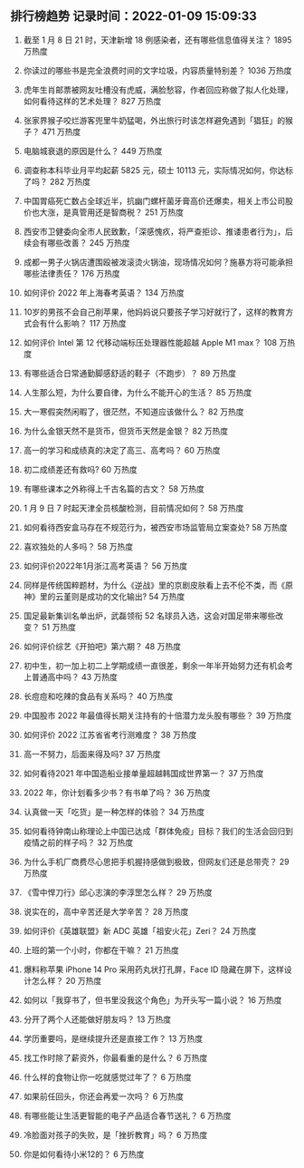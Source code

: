 
## 排行榜趋势 记录时间：2022-01-09 15:09:33
  
  1. 截至 1 月 8 日 21 时，天津新增 18 例感染者，还有哪些信息值得关注？ 1895 万热度
    
  2. 你读过的哪些书是完全浪费时间的文字垃圾，内容质量特别差？ 1036 万热度
    
  3. 虎年生肖邮票被网友吐槽没有虎威，满脸愁容，作者回应称做了拟人化处理，如何看待这样的艺术处理？ 827 万热度
    
  4. 张家界猴子咬烂游客兜里牛奶猛喝，外出旅行时该怎样避免遇到「猖狂」的猴子？ 471 万热度
    
  5. 电脑城衰退的原因是什么？ 449 万热度
    
  6. 调查称本科毕业月平均起薪 5825 元，硕士 10113 元，实际情况如何，你达标了吗？ 282 万热度
    
  7. 中国胃癌死亡数占全球近半，抗幽门螺杆菌牙膏高价还爆卖，相关上市公司股价也大涨，是真管用还是智商税？ 251 万热度
    
  8. 西安市卫健委向全市人民致歉，「深感愧疚，将严查拒诊、推诿患者行为」，后续会有哪些改善？ 245 万热度
    
  9. 成都一男子火锅店遭围殴被泼滚烫火锅油，现场情况如何？施暴方将可能承担哪些法律责任？ 176 万热度
    
  10. 如何评价 2022 年上海春考英语？ 134 万热度
    
  11. 10岁的男孩不会自己削苹果，他妈妈说只要孩子学习好就行了，这样的教育方式会有什么影响？ 117 万热度
    
  12. 如何评价 Intel 第 12 代移动端标压处理器性能超越 Apple M1 max？ 108 万热度
    
  13. 有哪些适合日常通勤脚感舒适的鞋子（不跑步）？ 89 万热度
    
  14. 人生那么短，为什么要自律，为什么不能开心的生活？ 85 万热度
    
  15. 大一寒假突然闲暇了，很茫然，不知道应该做什么？ 82 万热度
    
  16. 为什么金银天然不是货币，但货币天然是金银？ 82 万热度
    
  17. 高一的学习和成绩真的决定了高三、高考吗？ 60 万热度
    
  18. 初二成绩差还有救吗? 60 万热度
    
  19. 有哪些课本之外称得上千古名篇的古文？ 58 万热度
    
  20. 1 月 9 日 7 时起天津全员核酸检测，目前情况如何？ 58 万热度
    
  21. 如何看待西安盒马存在不规范行为，被西安市场监管局立案查处? 58 万热度
    
  22. 喜欢独处的人多吗？ 58 万热度
    
  23. 如何评价2022年1月浙江高考英语？ 56 万热度
    
  24. 同样是传统国粹题材，为什么《逆战》里的京剧皮肤看上去不伦不类，而《原神》里的云堇则是成功的文化输出? 54 万热度
    
  25. 国足最新集训名单出炉，武磊领衔 52 名球员入选，这会对国足带来哪些改变？ 51 万热度
    
  26. 如何评价综艺《开拍吧》第六期？ 48 万热度
    
  27. 初中生，初一加上初二上学期成绩一直很差，剩余一年半开始努力还有机会考上普通高中吗？ 43 万热度
    
  28. 长痘痘和吃辣的食品有关系吗？ 40 万热度
    
  29. 中国股市 2022 年最值得长期关注持有的十倍潜力龙头股有哪些？ 39 万热度
    
  30. 如何评价 2022 江苏省省考行测难度？ 38 万热度
    
  31. 高一不努力，后面来得及吗? 37 万热度
    
  32. 如何看待2021 年中国造船业接单量超越韩国成世界第一？ 37 万热度
    
  33. 2022 年，你计划看多少书？有书单了吗？ 36 万热度
    
  34. 认真做一天「吃货」是一种怎样的体验？ 34 万热度
    
  35. 如何看待钟南山称理论上中国已达成「群体免疫」目标？我们的生活会回归到疫情之前的样子吗？ 32 万热度
    
  36. 为什么手机厂商费尽心思把手机握持感做到极致，但网友们还是总带壳？ 29 万热度
    
  37. 《雪中悍刀行》邱心志演的李淳罡怎么样？ 29 万热度
    
  38. 说实在的，高中辛苦还是大学辛苦？ 28 万热度
    
  39. 如何评价《英雄联盟》新 ADC 英雄「祖安火花」Zeri？ 24 万热度
    
  40. 上班的第一个小时，你都在干嘛？ 21 万热度
    
  41. 爆料称苹果 iPhone 14 Pro 采用药丸状打孔屏，Face ID 隐藏在屏下，这样设计怎么样？ 20 万热度
    
  42. 如何以「我穿书了，但书里没我这个角色」为开头写一篇小说？ 16 万热度
    
  43. 分开了两个人还能做好朋友吗？ 13 万热度
    
  44. 学历重要吗，是继续提升还是直接工作？ 13 万热度
    
  45. 找工作时除了薪资外，你最看重的是什么？ 6 万热度
    
  46. 什么样的食物让你一吃就感觉过年了？ 6 万热度
    
  47. 如果前任回头，你还会再爱一次吗？ 6 万热度
    
  48. 有哪些能让生活更智能的电子产品适合春节送礼？ 6 万热度
    
  49. 冷脸面对孩子的失败，是「挫折教育」吗？ 6 万热度
    
  50. 你是如何看待小米12的？ 6 万热度
    